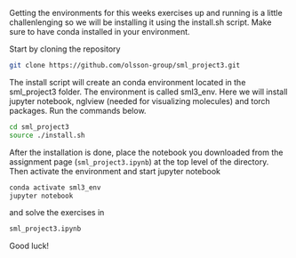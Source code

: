 Getting the environments for this weeks exercises up and running is a little challenlenging so we will be installing it using the install.sh script. Make sure to have conda installed in your environment. 

Start by cloning the repository

```bash
git clone https://github.com/olsson-group/sml_project3.git
```

The install script will create an conda environment located in the sml_project3 folder. The environment is called sml3_env. Here we will install jupyter notebook, nglview (needed for visualizing molecules) and torch packages. Run the commands below.

```bash
cd sml_project3
source ./install.sh
```

After the installation is done, place the notebook you downloaded from the assignment page (`sml_project3.ipynb`) at the top level of the directory. Then activate the environment and start jupyter notebook

```bash
conda activate sml3_env
jupyter notebook
```

and solve the exercises in 

```bash
sml_project3.ipynb
```

Good luck!

